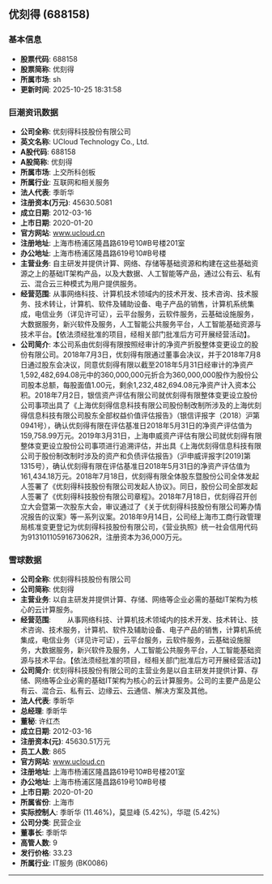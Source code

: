 ## 优刻得 (688158)

### 基本信息

- **股票代码**: 688158
- **股票简称**: 优刻得
- **所属市场**: sh
- **更新时间**: 2025-10-25 18:31:58

### 巨潮资讯数据

- **公司全称**: 优刻得科技股份有限公司
- **英文名称**: UCloud Technology Co., Ltd.
- **A股代码**: 688158
- **A股简称**: 优刻得
- **所属市场**: 上交所科创板
- **所属行业**: 互联网和相关服务
- **法人代表**: 季昕华
- **注册资本(万元)**: 45630.5081
- **成立日期**: 2012-03-16
- **上市日期**: 2020-01-20
- **官方网站**: www.ucloud.cn
- **注册地址**: 上海市杨浦区隆昌路619号10#B号楼201室
- **办公地址**: 上海市杨浦区隆昌路619号10#B号楼
- **主营业务**: 自主研发并提供计算、网络、存储等基础资源和构建在这些基础资源之上的基础IT架构产品，以及大数据、人工智能等产品，通过公有云、私有云、混合云三种模式为用户提供服务。
- **经营范围**: 从事网络科技、计算机技术领域内的技术开发、技术咨询、技术服务、技术转让，计算机、软件及辅助设备、电子产品的销售，计算机系统集成，电信业务（详见许可证），云平台服务，云软件服务，云基础设施服务，大数据服务，新兴软件及服务，人工智能公共服务平台，人工智能基础资源与技术平台。【依法须经批准的项目，经相关部门批准后方可开展经营活动】。
- **公司简介**: 本公司系由优刻得有限按照经审计的净资产折股整体变更设立的股份有限公司。2018年7月3日，优刻得有限通过董事会决议，并于2018年7月8日通过股东会决议，同意优刻得有限以截至2018年5月31日经审计的净资产1,592,482,694.08元中的360,000,000元折合为360,000,000股作为股份公司股本总额，每股面值1.00元，剩余1,232,482,694.08元净资产计入资本公积。2018年7月2日，银信资产评估有限公司就优刻得有限整体变更设立股份公司事项出具了《上海优刻得信息科技有限公司股份制改制所涉及的上海优刻得信息科技有限公司股东全部权益价值评估报告》（银信评报字（2018）沪第0941号），确认优刻得有限在评估基准日2018年5月31日的净资产评估值为159,758.99万元。2019年3月31日，上海申威资产评估有限公司就优刻得有限整体变更设立股份公司事项进行追溯评估，并出具《上海优刻得信息科技有限公司于股份制改制时涉及的资产和负债评估报告》（沪申威评报字[2019]第1315号），确认优刻得有限在评估基准日2018年5月31日的净资产评估值为161,434.18万元。2018年7月18日，优刻得有限全体股东暨股份公司全体发起人签署了《优刻得科技股份有限公司发起人协议》。同日，股份公司全部发起人签署了《优刻得科技股份有限公司章程》。2018年7月18日，优刻得召开创立大会暨第一次股东大会，审议通过了《关于优刻得科技股份有限公司筹办情况报告的议案》等一系列议案。2018年9月14日，公司经上海市工商行政管理局核准变更登记为优刻得科技股份有限公司，《营业执照》统一社会信用代码为91310110591673062R，注册资本为36,000万元。

### 雪球数据

- **公司全称**: 优刻得科技股份有限公司
- **公司简称**: 优刻得
- **主营业务**: 以自主研发并提供计算、存储、网络等企业必需的基础IT架构为核心的云计算服务。
- **经营范围**: 　　从事网络科技、计算机技术领域内的技术开发、技术转让、技术咨询、技术服务，计算机、软件及辅助设备、电子产品的销售，计算机系统集成，电信业务（详见许可证），云平台服务，云软件服务，云基础设施服务，大数据服务，新兴软件及服务，人工智能公共服务平台，人工智能基础资源与技术平台。【依法须经批准的项目，经相关部门批准后方可开展经营活动】
- **公司简介**: 优刻得科技股份有限公司的主营业务是以自主研发并提供计算、存储、网络等企业必需的基础IT架构为核心的云计算服务。公司的主要产品是公有云、混合云、私有云、边缘云、云通信、解决方案及其他。
- **法人代表**: 季昕华
- **总经理**: 季昕华
- **董秘**: 许红杰
- **成立日期**: 2012-03-16
- **注册资本(元)**: 45630.51万元
- **员工人数**: 865
- **官方网站**: www.ucloud.cn
- **注册地址**: 上海市杨浦区隆昌路619号10#B号楼201室
- **办公地址**: 上海市杨浦区隆昌路619号10#B号楼
- **上市日期**: 2020-01-20
- **所属省份**: 上海市
- **实际控制人**: 季昕华 (11.46%)，莫显峰 (5.42%)，华琨 (5.42%)
- **公司分类**: 民营企业
- **董事长**: 季昕华
- **高管人数**: 9
- **发行价格**: 33.23
- **所属行业**: IT服务 (BK0086)

---